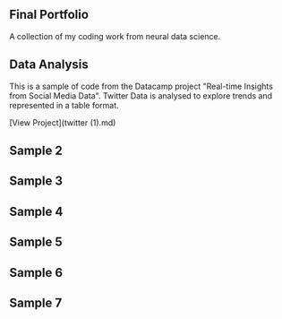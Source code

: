 ## Final Portfolio
A collection of my coding work from neural data science.


## Data Analysis
This is a sample of code from the Datacamp project "Real-time Insights from Social Media Data". Twitter Data is analysed to explore trends and represented in a table format. 

[View Project](twitter (1).md)

## Sample 2
## Sample 3
## Sample 4
## Sample 5
## Sample 6
## Sample 7
